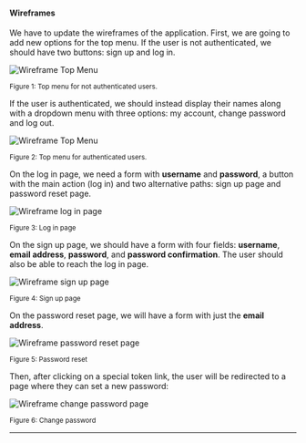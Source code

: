 #### Wireframes

We have to update the wireframes of the application. First, we are going to add new options for the top menu. If the user is not authenticated, we should have two buttons: sign up and log in.

<div id="figure-1">

![Wireframe Top Menu](https://simpleisbetterthancomplex.com/media/series/beginners-guide/1.11/part-4/wireframe-menu-not-authenticated.png)

<small>Figure 1: Top menu for not authenticated users.</small>

</div>

If the user is authenticated, we should instead display their names along with a dropdown menu with three options: my account, change password and log out.

<div id="figure-2">

![Wireframe Top Menu](https://simpleisbetterthancomplex.com/media/series/beginners-guide/1.11/part-4/wireframe-menu-authenticated.png)

<small>Figure 2: Top menu for authenticated users.</small>

</div>

On the log in page, we need a form with **username** and **password**, a button with the main action (log in) and two alternative paths: sign up page and password reset page.

<div id="figure-3">

![Wireframe log in page](https://simpleisbetterthancomplex.com/media/series/beginners-guide/1.11/part-4/wireframe-login.png)

<small>Figure 3: Log in page</small>

</div>

On the sign up page, we should have a form with four fields: **username**, **email address**, **password**, and **password confirmation**. The user should also be able to reach the log in page.

<div id="figure-4">

![Wireframe sign up page](https://simpleisbetterthancomplex.com/media/series/beginners-guide/1.11/part-4/wireframe-signup.png)

<small>Figure 4: Sign up page</small>

</div>

On the password reset page, we will have a form with just the **email address**.

<div id="figure-5">

![Wireframe password reset page](https://simpleisbetterthancomplex.com/media/series/beginners-guide/1.11/part-4/wireframe-reset.png)

<small>Figure 5: Password reset</small>

</div>

Then, after clicking on a special token link, the user will be redirected to a page where they can set a new password:

<div id="figure-6">

![Wireframe change password page](https://simpleisbetterthancomplex.com/media/series/beginners-guide/1.11/part-4/wireframe-change-password.png)

<small>Figure 6: Change password</small>

</div>

* * *